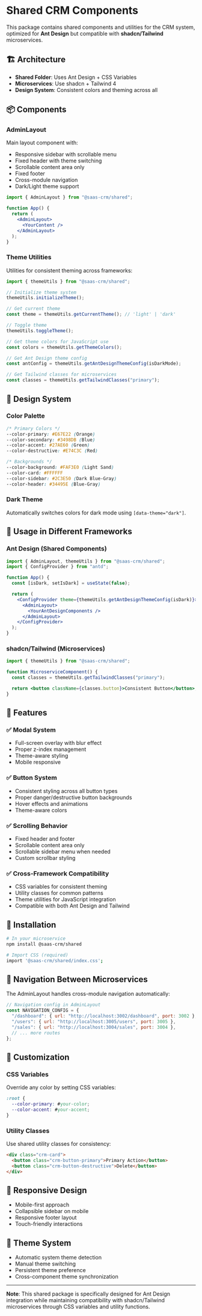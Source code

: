 # Shared CRM Components

This package contains shared components and utilities for the CRM system, optimized for **Ant Design** but compatible with **shadcn/Tailwind** microservices.

## 🏗️ Architecture

- **Shared Folder**: Uses Ant Design + CSS Variables
- **Microservices**: Use shadcn + Tailwind 4
- **Design System**: Consistent colors and theming across all

## 📦 Components

### AdminLayout

Main layout component with:

- Responsive sidebar with scrollable menu
- Fixed header with theme switching
- Scrollable content area only
- Fixed footer
- Cross-module navigation
- Dark/Light theme support

```jsx
import { AdminLayout } from "@saas-crm/shared";

function App() {
  return (
    <AdminLayout>
      <YourContent />
    </AdminLayout>
  );
}
```

### Theme Utilities

Utilities for consistent theming across frameworks:

```jsx
import { themeUtils } from "@saas-crm/shared";

// Initialize theme system
themeUtils.initializeTheme();

// Get current theme
const theme = themeUtils.getCurrentTheme(); // 'light' | 'dark'

// Toggle theme
themeUtils.toggleTheme();

// Get theme colors for JavaScript use
const colors = themeUtils.getThemeColors();

// Get Ant Design theme config
const antConfig = themeUtils.getAntDesignThemeConfig(isDarkMode);

// Get Tailwind classes for microservices
const classes = themeUtils.getTailwindClasses("primary");
```

## 🎨 Design System

### Color Palette

```css
/* Primary Colors */
--color-primary: #E67E22 (Orange)
--color-secondary: #3498DB (Blue)
--color-accent: #27AE60 (Green)
--color-destructive: #E74C3C (Red)

/* Backgrounds */
--color-background: #FAF3E0 (Light Sand)
--color-card: #FFFFFF
--color-sidebar: #2C3E50 (Dark Blue-Gray)
--color-header: #34495E (Blue-Gray)
```

### Dark Theme

Automatically switches colors for dark mode using `[data-theme="dark"]`.

## 🔧 Usage in Different Frameworks

### Ant Design (Shared Components)

```jsx
import { AdminLayout, themeUtils } from "@saas-crm/shared";
import { ConfigProvider } from "antd";

function App() {
  const [isDark, setIsDark] = useState(false);

  return (
    <ConfigProvider theme={themeUtils.getAntDesignThemeConfig(isDark)}>
      <AdminLayout>
        <YourAntDesignComponents />
      </AdminLayout>
    </ConfigProvider>
  );
}
```

### shadcn/Tailwind (Microservices)

```jsx
import { themeUtils } from "@saas-crm/shared";

function MicroserviceComponent() {
  const classes = themeUtils.getTailwindClasses("primary");

  return <button className={classes.button}>Consistent Button</button>;
}
```

## 🎯 Features

### ✅ Modal System

- Full-screen overlay with blur effect
- Proper z-index management
- Theme-aware styling
- Mobile responsive

### ✅ Button System

- Consistent styling across all button types
- Proper danger/destructive button backgrounds
- Hover effects and animations
- Theme-aware colors

### ✅ Scrolling Behavior

- Fixed header and footer
- Scrollable content area only
- Scrollable sidebar menu when needed
- Custom scrollbar styling

### ✅ Cross-Framework Compatibility

- CSS variables for consistent theming
- Utility classes for common patterns
- Theme utilities for JavaScript integration
- Compatible with both Ant Design and Tailwind

## 🚀 Installation

```bash
# In your microservice
npm install @saas-crm/shared

# Import CSS (required)
import '@saas-crm/shared/index.css';
```

## 🔄 Navigation Between Microservices

The AdminLayout handles cross-module navigation automatically:

```javascript
// Navigation config in AdminLayout
const NAVIGATION_CONFIG = {
  "/dashboard": { url: "http://localhost:3002/dashboard", port: 3002 },
  "/users": { url: "http://localhost:3005/users", port: 3005 },
  "/sales": { url: "http://localhost:3004/sales", port: 3004 },
  // ... more routes
};
```

## 🎨 Customization

### CSS Variables

Override any color by setting CSS variables:

```css
:root {
  --color-primary: #your-color;
  --color-accent: #your-accent;
}
```

### Utility Classes

Use shared utility classes for consistency:

```html
<div class="crm-card">
  <button class="crm-button-primary">Primary Action</button>
  <button class="crm-button-destructive">Delete</button>
</div>
```

## 📱 Responsive Design

- Mobile-first approach
- Collapsible sidebar on mobile
- Responsive footer layout
- Touch-friendly interactions

## 🌙 Theme System

- Automatic system theme detection
- Manual theme switching
- Persistent theme preference
- Cross-component theme synchronization

---

**Note**: This shared package is specifically designed for Ant Design integration while maintaining compatibility with shadcn/Tailwind microservices through CSS variables and utility functions.
